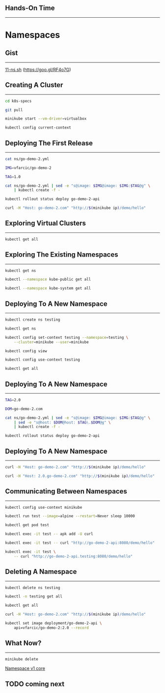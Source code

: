 ## Hands-On Time

---

# Namespaces


## Gist

---

[11-ns.sh](https://gist.github.com/6e0a03df4c64a9248fbb68673c1ab719) (https://goo.gl/RF4o7G)


## Creating A Cluster

---

```bash
cd k8s-specs

git pull

minikube start --vm-driver=virtualbox

kubectl config current-context
```


## Deploying The First Release

---

```bash
cat ns/go-demo-2.yml

IMG=vfarcic/go-demo-2

TAG=1.0

cat ns/go-demo-2.yml | sed -e "s@image: $IMG@image: $IMG:$TAG@g" \
    | kubectl create -f -

kubectl rollout status deploy go-demo-2-api

curl -H "Host: go-demo-2.com" "http://$(minikube ip)/demo/hello"
```


## Exploring Virtual Clusters

---

```bash
kubectl get all
```


<!-- .slide: data-background="img/go-demo-2.png" data-background-size="contain" -->


## Exploring The Existing Namespaces

---

```bash
kubectl get ns
```


<!-- .slide: data-background="img/default-ns.png" data-background-size="contain" -->


```bash
kubectl --namespace kube-public get all

kubectl --namespace kube-system get all
```


<!-- .slide: data-background="img/kube-system-ns.png" data-background-size="contain" -->


## Deploying To A New Namespace

---

```bash
kubectl create ns testing

kubectl get ns

kubectl config set-context testing --namespace=testing \
    --cluster=minikube --user=minikube

kubectl config view

kubectl config use-context testing

kubectl get all
```


## Deploying To A New Namespace

---

```bash
TAG=2.0

DOM=go-demo-2.com

cat ns/go-demo-2.yml | sed -e "s@image: $IMG@image: $IMG:$TAG@g" \
    | sed -e "s@host: $DOM@host: $TAG\.$DOM@g" \
    | kubectl create -f -

kubectl rollout status deploy go-demo-2-api
```


<!-- .slide: data-background="img/testing-ns.png" data-background-size="contain" -->


## Deploying To A New Namespace

---

```bash
curl -H "Host: go-demo-2.com" "http://$(minikube ip)/demo/hello"

curl -H "Host: 2.0.go-demo-2.com" "http://$(minikube ip)/demo/hello"
```


## Communicating Between Namespaces

---

```bash
kubectl config use-context minikube

kubectl run test --image=alpine --restart=Never sleep 10000

kubectl get pod test

kubectl exec -it test -- apk add -U curl

kubectl exec -it test -- curl "http://go-demo-2-api:8080/demo/hello"

kubectl exec -it test \
    -- curl "http://go-demo-2-api.testing:8080/demo/hello"
```


## Deleting A Namespace

---

```bash
kubectl delete ns testing

kubectl -n testing get all

kubectl get all

curl -H "Host: go-demo-2.com" "http://$(minikube ip)/demo/hello"

kubectl set image deployment/go-demo-2-api \
    api=vfarcic/go-demo-2:2.0 --record
```


## What Now?

---

```bash
minikube delete
```

[Namespace v1 core](https://v1-8.docs.kubernetes.io/docs/api-reference/v1.8/#Namespace-v1-core)

## TODO coming next<!-- .element: class="fragment" -->
